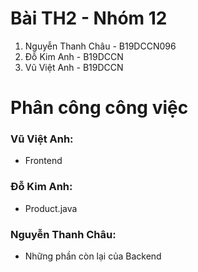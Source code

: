 # Bài TH2 - Nhóm 12
1. Nguyễn Thanh Châu - B19DCCN096
2. Đỗ Kim Anh - B19DCCN
3. Vũ Việt Anh - B19DCCN

# Phân công công việc
### Vũ Việt Anh: 
* Frontend

### Đỗ Kim Anh: 
* Product.java

### Nguyễn Thanh Châu: 
* Những phần còn lại của Backend

